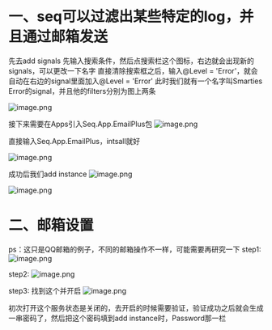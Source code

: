 # 一、seq可以过滤出某些特定的log，并且通过邮箱发送
先去add signals
先输入搜索条件，然后点搜索栏这个图标，右边就会出现新的signals，可以更改一下名字
直接清除搜索框之后，输入@Level = 'Error'，就会自动在右边的signal里面加入@Level = 'Error'
此时我们就有一个名字叫Smarties Error的signal，并且他的filters分别为图上两条

![image.png](https://upload-images.jianshu.io/upload_images/29177961-2b084e1816b6509d.png?imageMogr2/auto-orient/strip%7CimageView2/2/w/1240)

接下来需要在Apps引入Seq.App.EmailPlus包
![image.png](https://upload-images.jianshu.io/upload_images/29177961-db6f746b444fa315.png?imageMogr2/auto-orient/strip%7CimageView2/2/w/1240)

直接输入Seq.App.EmailPlus，intsall就好

![image.png](https://upload-images.jianshu.io/upload_images/29177961-a9bcf20c90d45b73.png?imageMogr2/auto-orient/strip%7CimageView2/2/w/1240)

成功后我们add instance
![image.png](https://upload-images.jianshu.io/upload_images/29177961-43ef4cd15f2ff68d.png?imageMogr2/auto-orient/strip%7CimageView2/2/w/1240)

![image.png](https://upload-images.jianshu.io/upload_images/29177961-7f2bebbc1d8c5417.png?imageMogr2/auto-orient/strip%7CimageView2/2/w/1240)

# 二、邮箱设置

ps：这只是QQ邮箱的例子，不同的邮箱操作不一样，可能需要再研究一下
step1:
![image.png](https://upload-images.jianshu.io/upload_images/29177961-a604605874909d55.png?imageMogr2/auto-orient/strip%7CimageView2/2/w/1240)

step2:
![image.png](https://upload-images.jianshu.io/upload_images/29177961-e262a3c5ba62ce3f.png?imageMogr2/auto-orient/strip%7CimageView2/2/w/1240)

step3:
找到这个并开启
![image.png](https://upload-images.jianshu.io/upload_images/29177961-26e0712f2bc1ed2e.png?imageMogr2/auto-orient/strip%7CimageView2/2/w/1240)

初次打开这个服务状态是关闭的，去开启的时候需要验证，验证成功之后就会生成一串密码了，然后把这个密码填到add instance时，Password那一栏
